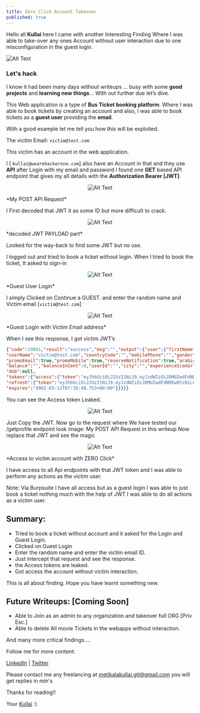 ```yaml
---
title: Zero Click Account Takeover
published: true
---
```


Hello all **Kullai** here I came with another Interesting Finding Where I was able to take-over any ones Account without user interaction due to one misconfiguration in the guest login.

![Alt Text](https://miro.medium.com/v2/resize:fit:1100/format:webp/0*5812jVnrspzF0wEJ.png)

### [](#header-3)Let's hack

I know it had been many days without writeups ... busy with some **good projects** and **learning new things**... With out further due let’s dive.

This Web application is a type of **Bus Ticket booking platform**. Where I was able to book tickets by creating an account and also, I was able to book tickets as a **guest user** providing the **email**.

With a good example let me tell you how this will be exploited.

The victim Email: `victim@test.com`

This victim has an account in the web application.

I [ `kullai@wearehackerone.com`] also have an Account in that and they use **API** after Login with my email and password I found one **GET** based API endpoint that gives my all details with the **Authorization Bearer [JWT]**.

<p align="center">
    <img src="https://miro.medium.com/v2/resize:fit:1100/format:webp/1*H2xVaFKZRhq6eUO9yWgUlQ.jpeg" alt="Alt Text" />
</p>
*My POST API Request*

I First decoded that JWT it as some ID but more difficult to crack.

<p align="center">
    <img src="https://miro.medium.com/v2/resize:fit:4800/format:webp/1*Bz-EJdF8PxENyp4qAl_9MA.png" alt="Alt Text" />
</p>
*decoded JWT PAYLOAD part*

Looked for the way-back to find some JWT but no use.

I logged out and tried to book a ticket without login. When I tried to book the ticket, It asked to sign-in

<p align="center">
    <img src="https://miro.medium.com/v2/resize:fit:640/format:webp/1*13UpwYtDwujd1xrFF8apgg.png" alt="Alt Text" />
</p>
*Guest User Login*

I simply Clicked on Continue a GUEST. and enter the random name and Victim email [`victim@test.com`]

<p align="center">
    <img src="https://miro.medium.com/v2/resize:fit:1100/format:webp/1*q1jpLu8M8VFiKKM3Ioa1Pg.jpeg" alt="Alt Text" />
</p>
*Guest Login with Victim Email address*

When I see this response, I got victim JWT’s

```json
{"code":10001,"result":"success","msg":"","output":{"user":{"firstName":"hacker","lastName":"","email":"victim@test.com","guest":true,
"userName":"victim@test.com","countryCode":"","mobilePhone":"","gender":"string",
"promoEmail":true,"promoMobile":true,"reserveNotification":true,"arabic":false,"cardNumber":"","memberid":"",
"balance":"","balanceInCent":0,"userId":"","city":"","experienceIconUrl":"","needLogin":false,
"dob":null,
"tokens":{"access":{"token":"eyJhbGciOiJIUzI1NiJ9.eyJzdWIiOiJDMUZwdFdNREw0Yz0iLCJpYXQiOjE3MDczNzc4MDgsImV4cCI6MTczODkxMzgwOH0.4hZ0jfMyFeNhNqp__6e8yK3pBsjZrVuPGN-oLMoIWo4","expires":"2025-02-07T07:36:48.738+00:00"},
"refresh":{"token":"eyJhbGciOiJIUzI1NiJ9.eyJzdWIiOiJDMUZwdFdNREw0Yz0iLCJpYXQiOjE3MDczNzc4MDgsImV4cCI6OTI1MzEwNTc4MDh9.Gc5Zx-MWT0Th65s0L_l0x6RNknsWPwCCtm3WWFDwKdA",
"expires":"4902-03-12T07:36:48.753+00:00"}}}}}
```

You can see the Access token Leaked.

<p align="center">
    <img src="https://miro.medium.com/v2/resize:fit:1100/format:webp/1*x91PWjBfNy4rLRGGHCoymA.jpeg" alt="Alt Text" />
</p>

Just Copy the JWT. Now go to the request where We have tested our /getprofile endpoint look image: My POST API Request in this writeup Now replace that JWT and see the magic

<p align="center">
    <img src="https://miro.medium.com/v2/resize:fit:1100/format:webp/1*caVpCdODDH39YLHlVAzzPA.jpeg" alt="Alt Text" />
</p>
*Access to victim account with ZERO Click*

I have access to all Api endpoints with that JWT token and I was able to perform any actions as the victim user.

Note: Via Burpsuite I have all access but as a guest login I was able to just book a ticket nothing much with the help of JWT I was able to do all actions as a victim user.

## [](#header-2)Summary:

*    Tried to book a ticket without account and it asked for the Login and Guest Login.
*    Clicked on Guest Login
*    Enter the random name and enter the victim email ID.
*    Just intercept that request and see the response.
*    the Access tokens are leaked.
*    Got access the account without victim interaction.

This is all about finding. Hope you have learnt something new.

## [](#header-2)Future Writeups: [Coming Soon]

*    Able to Join as an admin to any organization and takeover full ORG [Priv Esc.]
*    Able to delete All movie Tickets in the webapps without interaction.

And many more critical findings….

Follow me for more content:

[LinkedIn]((https://www.linkedin.com/in/kullai-metikala-8378b122a/)) | [Twitter](https://twitter.com/kullai12) 

Please contact me any freelancing at <a href="mailto:metikalakullai.gtl@gmail.com">metikalakullai.gtl@gmail.com</a> you will get replies in min's

<a class="btn btn-outline-dark" id="button-2" href="mailto:metikalakullai.gtl@gmail.com"></a>

Thanks for reading!!

Your [Kullai](https://kullaisec/github.io/portfolio) :)